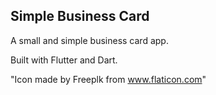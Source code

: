 ## Simple Business Card

A small and simple business card app.

Built with Flutter and Dart.

"Icon made by Freeplk from www.flaticon.com"